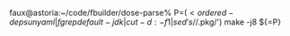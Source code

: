 faux@astoria:~/code/fbuilder/dose-parse% P=$(<ordered-deps unyaml | fgrep default-jdk | cut -d: -f 1 | sed 's/$/.pkg/')
make -j8 ${=P}


